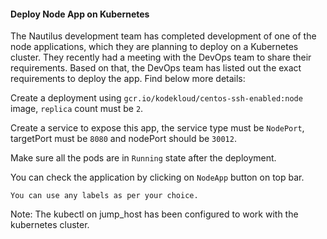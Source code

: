 #### Deploy Node App on Kubernetes

The Nautilus development team has completed development of one of the node applications, which they are planning to deploy on a Kubernetes cluster. They recently had a meeting with the DevOps team to share their requirements. Based on that, the DevOps team has listed out the exact requirements to deploy the app. Find below more details:

Create a deployment using `gcr.io/kodekloud/centos-ssh-enabled:node` image, `replica` count must be `2`.

Create a service to expose this app, the service type must be `NodePort`, targetPort must be `8080` and nodePort should be `30012`.

Make sure all the pods are in `Running` state after the deployment.

You can check the application by clicking on `NodeApp` button on top bar.

`You can use any labels as per your choice.`

Note: The kubectl on jump_host has been configured to work with the kubernetes cluster.

